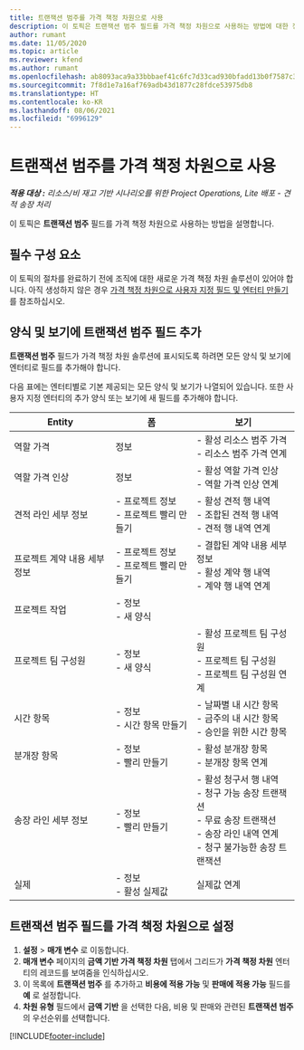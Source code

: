 ```yaml
---
title: 트랜잭션 범주를 가격 책정 차원으로 사용
description: 이 토픽은 트랜잭션 범주 필드를 가격 책정 차원으로 사용하는 방법에 대한 정보를 제공합니다.
author: rumant
ms.date: 11/05/2020
ms.topic: article
ms.reviewer: kfend
ms.author: rumant
ms.openlocfilehash: ab8093aca9a33bbbaef41c6fc7d33cad930bfadd13b0f7587c3de9032ac0d630
ms.sourcegitcommit: 7f8d1e7a16af769adb43d1877c28fdce53975db8
ms.translationtype: HT
ms.contentlocale: ko-KR
ms.lasthandoff: 08/06/2021
ms.locfileid: "6996129"
---
```

# <a name="use-transaction-category-as-a-pricing-dimension"></a>트랜잭션 범주를 가격 책정 차원으로 사용


_**적용 대상 :** 리소스/비 재고 기반 시나리오를 위한 Project Operations, Lite 배포 - 견적 송장 처리_


이 토픽은 **트랜잭션 범주** 필드를 가격 책정 차원으로 사용하는 방법을 설명합니다. 

## <a name="prerequisites"></a>필수 구성 요소
이 토픽의 절차를 완료하기 전에 조직에 대한 새로운 가격 책정 차원 솔루션이 있어야 합니다. 아직 생성하지 않은 경우 [가격 책정 차원으로 사용자 지정 필드 및 엔터티 만들기](create-custom-fields-entities-pricing-dimensions.md)를 참조하십시오.

## <a name="add-the-transaction-category-field-to-forms-and-views"></a>양식 및 보기에 트랜잭션 범주 필드 추가
**트랜잭션 범주** 필드가 가격 책정 차원 솔루션에 표시되도록 하려면 모든 양식 및 보기에 엔터티로 필드를 추가해야 합니다.

다음 표에는 엔터티별로 기본 제공되는 모든 양식 및 보기가 나열되어 있습니다. 또한 사용자 지정 엔터티의 추가 양식 또는 보기에 새 필드를 추가해야 합니다.

|  Entity        | 폼     |보기        |
| ------------------------------|---------------------------------|----------------------------------|
|  역할 가격| 정보 |- 활성 리소스 범주 가격<br> - 리소스 범주 가격 연계 |
|  역할 가격 인상| 정보|- 활성 역할 가격 인상<br>- 역할 가격 인상 연계 |
|  견적 라인 세부 정보|- 프로젝트 정보<br>- 프로젝트 빨리 만들기| - 활성 견적 행 내역<br>- 조합된 견적 행 내역<br>- 견적 행 내역 연계 |
|  프로젝트 계약 내용 세부 정보|- 프로젝트 정보<br>- 프로젝트 빨리 만들기|- 결합된 계약 내용 세부 정보<br>- 활성 계약 행 내역<br>- 계약 행 내역 연계 |
|  프로젝트 작업|- 정보<br>- 새 양식| &nbsp; |
|  프로젝트 팀 구성원|- 정보<br>- 새 양식|- 활성 프로젝트 팀 구성원<br>- 프로젝트 팀 구성원<br>- 프로젝트 팀 구성원 연계 |
|  시간 항목|- 정보<br>- 시간 항목 만들기|- 날짜별 내 시간 항목<br>- 금주의 내 시간 항목<br>- 승인을 위한 시간 항목|
|  분개장 항목|- 정보<br>- 빨리 만들기|- 활성 분개장 항목<br>- 분개장 항목 연계|
|  송장 라인 세부 정보|- 정보<br>- 빨리 만들기|- 활성 청구서 행 내역<br>- 청구 가능 송장 트랜잭션<br>- 무료 송장 트랜잭션<br>- 송장 라인 내역 연계 <br>- 청구 불가능한 송장 트랜잭션|
|  실제|- 정보<br>- 활성 실제값| 실제값 연계 |

## <a name="set-up-the-transaction-category-field-as-a-pricing-dimension"></a>트랜잭션 범주 필드를 가격 책정 차원으로 설정

1. **설정** > **매개 변수** 로 이동합니다. 
2. **매개 변수** 페이지의 **금액 기반 가격 책정 차원** 탭에서 그리드가 **가격 책정 차원** 엔터티의 레코드를 보여줌을 인식하십시오.
3. 이 목록에 **트랜잭션 범주** 를 추가하고 **비용에 적용 가능** 및 **판매에 적용 가능** 필드를 **예** 로 설정합니다.
4. **차원 유형** 필드에서 **금액 기반** 을 선택한 다음, 비용 및 판매와 관련된 **트랜잭션 범주** 의 우선순위를 선택합니다.


[!INCLUDE[footer-include](../includes/footer-banner.md)]